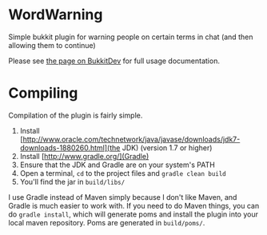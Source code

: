 WordWarning
===========

Simple bukkit plugin for warning people on certain terms in chat (and then allowing them to continue)

Please see [the page on BukkitDev](http://dev.bukkit.org/bukkit-plugins/wordwarning/) for full usage documentation.

Compiling
=========

Compilation of the plugin is fairly simple.

1. Install [http://www.oracle.com/technetwork/java/javase/downloads/jdk7-downloads-1880260.html](the JDK) (version 1.7 or higher)
2. Install [http://www.gradle.org/](Gradle)
3. Ensure that the JDK and Gradle are on your system's PATH
4. Open a terminal, `cd` to the project files and `gradle clean build`
5. You'll find the jar in `build/libs/`

I use Gradle instead of Maven simply because I don't like Maven, and Gradle is much easier to work with.
If you need to do Maven things, you can do `gradle install`, which will generate poms and install the plugin
into your local maven repository. Poms are generated in `build/poms/`.